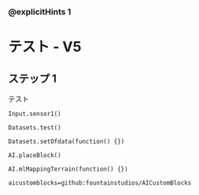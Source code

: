 ### @explicitHints 1

# テスト - V5

## ステップ 1
テスト

```ghost
Input.sensor1()

Datasets.test()

Datasets.setOfdata(function() {})

AI.placeBlock()

AI.mlMappingTerrain(function() {})
```

```package
aicustomblocks=github:fountainstudios/AICustomBlocks
```
